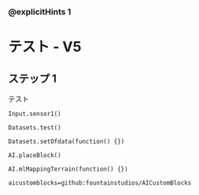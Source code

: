 ### @explicitHints 1

# テスト - V5

## ステップ 1
テスト

```ghost
Input.sensor1()

Datasets.test()

Datasets.setOfdata(function() {})

AI.placeBlock()

AI.mlMappingTerrain(function() {})
```

```package
aicustomblocks=github:fountainstudios/AICustomBlocks
```
